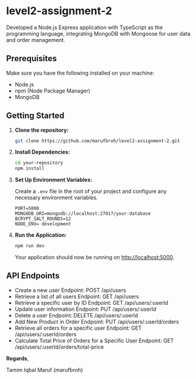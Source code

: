 # level2-assignment-2

Developed a Node.js Express application with TypeScript as the programming language, integrating MongoDB with Mongoose for user data and order management.

## Prerequisites

Make sure you have the following installed on your machine:

- Node.js
- npm (Node Package Manager)
- MongoDB

## Getting Started

1. **Clone the repository:**

   ```bash
   git clone https://github.com/marufbroh/level2-assignment-2.git
   ```

2. **Install Dependencies:**

   ```bash
   cd your-repository
   npm install
   ```

3. **Set Up Environment Variables:**

   Create a `.env` file in the root of your project and configure any necessary environment variables.

   ```env
   PORT=5000
   MONGODB_URI=mongodb://localhost:27017/your-database
   BCRYPT_SALT_ROUNDS=12
   NODE_ENV= development
   ```

4. **Run the Application:**

   ```bash
   npm run dev
   ```

   Your application should now be running on [http://localhost:5000](http://localhost:5000).

## API Endpoints

- Create a new user Endpoint: POST /api/users
- Retrieve a list of all users Endpoint: GET /api/users
- Retrieve a specific user by ID Endpoint: GET /api/users/:userId
- Update user information Endpoint: PUT /api/users/:userId
- Delete a user Endpoint: DELETE /api/users/:userId
- Add New Product in Order Endpoint: PUT /api/users/:userId/orders
- Retrieve all orders for a specific user Endpoint: GET /api/users/:userId/orders
- Calculate Total Price of Orders for a Specific User Endpoint: GET /api/users/:userId/orders/total-price

**Regards**,

Tamim Iqbal Maruf (marufbroh)
